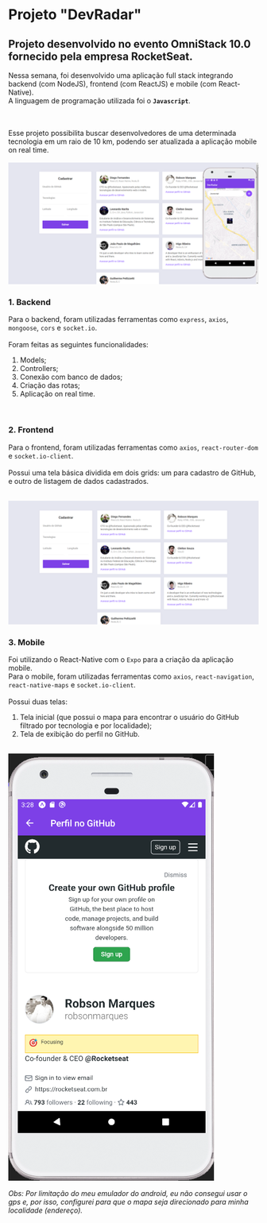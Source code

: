 # Projeto "DevRadar"

## Projeto desenvolvido no evento OmniStack 10.0 fornecido pela empresa RocketSeat.

Nessa semana, foi desenvolvido uma aplicação full stack integrando backend (com NodeJS), frontend (com ReactJS) e mobile (com React-Native). 
<br>
A linguagem de programação utilizada foi o **`Javascript`**.

<br>
<br>
Esse projeto possibilita buscar desenvolvedores de uma determinada tecnologia em um raio de 10 km, podendo ser atualizada a aplicação mobile on real time.

<br>
<br>
<img src="/backend/uploads/foto3.png">
<br>

### 1. Backend

Para o backend, foram utilizadas ferramentas como `express`, `axios`, `mongoose`, `cors` e `socket.io`.
<br>
<br>
Foram feitas as seguintes funcionalidades:
  1. Models;
  2. Controllers;
  3. Conexão com banco de dados;
  4. Criação das rotas;
  5. Aplicação on real time.

<br>

### 2. Frontend

Para o frontend, foram utilizadas ferramentas como `axios`, `react-router-dom` e `socket.io-client`. 
<br>
<br>
Possui uma tela básica dividida em dois grids: um para cadastro de GitHub, e outro de listagem de dados cadastrados.

<br>
<img src="/backend/uploads/foto1.png">
<br>

### 3. Mobile

Foi utilizando o React-Native com o `Expo` para a criação da aplicação mobile.
<br>
Para o mobile, foram utilizadas ferramentas como `axios`, `react-navigation`, `react-native-maps` e `socket.io-client`.
<br>
<br>
Possui duas telas:
  1. Tela inicial (que possui o mapa para encontrar o usuário do GitHub filtrado por tecnologia e por localidade);
  2. Tela de exibição do perfil no GitHub.

<br>
<img src="/backend/uploads/foto2.png">
<br>

_Obs: Por limitação do meu emulador do android, eu não consegui usar o gps e, por isso, configurei para que o mapa seja direcionado para minha localidade (endereço)._
